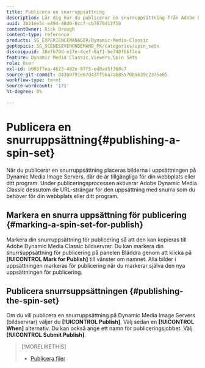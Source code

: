```yaml
---
title: Publicera en snurruppsättning
description: Lär dig hur du publicerar en snurruppsättning från Adobe Dynamic Media Classic.
uuid: 3b21ee5c-e494-48d0-8ccf-cb7670d11f5b
contentOwner: Rick Brough
content-type: reference
products: SG_EXPERIENCEMANAGER/Dynamic-Media-Classic
geptopics: SG_SCENESEVENONDEMAND_PK/categories/spin_sets
discoiquuid: 38efb70d-e17e-4cef-8af1-be748f66f3ea
feature: Dynamic Media Classic,Viewers,Spin Sets
role: User
exl-id: b085f7ea-4623-402e-97f5-ed8ad5f368c7
source-git-commit: d43b0791e67d43ff56a7ab85570b9639c2375e05
workflow-type: tm+mt
source-wordcount: '171'
ht-degree: 0%

---
```


# Publicera en snurruppsättning{#publishing-a-spin-set}

När du publicerar en snurruppsättning placeras bilderna i uppsättningen på Dynamic Media Image Servers, där de är tillgängliga för din webbplats eller ditt program. Under publiceringsprocessen aktiverar Adobe Dynamic Media Classic dessutom de URL-strängar för den uppsättning med snurra som du behöver för din webbplats eller ditt program.

## Markera en snurra uppsättning för publicering {#marking-a-spin-set-for-publish}

Markera din snurruppsättning för publicering så att den kan kopieras till Adobe Dynamic Media Classic bildservrar. Du kan markera din snurrsuppsättning för publicering på panelen Bläddra genom att klicka på **[!UICONTROL Mark for Publish]** till vänster om namnet. Alla bilder i uppsättningen markeras för publicering när du markerar själva den nya uppsättningen för publicering.

## Publicera snurrsuppsättningen {#publishing-the-spin-set}

Om du vill publicera en snurruppsättning på Dynamic Media Image Servers (bildservrar) väljer du **[!UICONTROL Publish]**. Välj sedan en **[!UICONTROL When]** alternativ. Du kan också ange ett namn för publiceringsjobbet. Välj **[!UICONTROL Submit Publish]**.

>[!MORELIKETHIS]
>
>* [Publicera filer](publishing-files.md#publishing_files)

